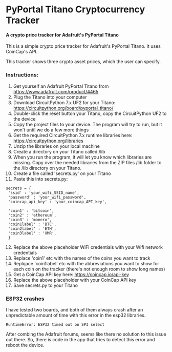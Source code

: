 # PyPortal Titano Cryptocurrency Tracker
#### A crypto price tracker for Adafruit's PyPortal Titano
 This is a simple crypto price tracker for Adafruit's PyPortal Titano. It uses CoinCap's API.

This tracker shows three crypto asset prices, which the user can specify.

### Instructions:
1. Get yourself an Adafruit PyPortal Titano from https://www.adafruit.com/product/4465
2. Plug the Titano into your computer
3. Download CircuitPython 7.x UF2 for your Titano: https://circuitpython.org/board/pyportal_titano/
4. Double-click the reset button your Titano, copy the CircuitPython UF2 to the device
5. Copy the project files to your device. The program will try to run, but it won't until we do a few more things
6. Get the required CircuitPython 7.x runtime libraries here: https://circuitpython.org/libraries
7. Unzip the libraries on your local machine
8. Create a directory on your Titano called /lib
9. When you run the program, it will let you know which libraries are missing. Copy over the needed libraries from the ZIP files /lib folder to the /lib directory on your Titano.
10. Create a file called 'secrets.py' on your Titano
11. Paste this into secrets.py:
```
secrets = {
 'ssid' : 'your_wifi_SSID_name',
 'password' : 'your_wifi_password',
 'coincap_api_key' : 'your_coincap_API_key',
 
 'coin1' : 'bitcoin',
 'coin2' : 'ethereum',
 'coin3' : 'monero',
 'coin1label' : 'BTC',
 'coin2label' : 'ETH',
 'coin3label' : 'XMR',
 }
```
12. Replace the above placeholder WiFi credentials with your Wifi network credentials
13. Replace 'coin1' etc with the names of the coins you want to track
14. Replqace 'coin1label' etc with the abbreviations you want to show for each coin on the tracker (there's not enough room to show long names)
15. Get a CoinCap API key here: https://coincap.io/api-key
16. Replace the above placeholder with your CoinCap API key
17. Save secrets.py to your Titano

### ESP32 crashes
I have tested two boards, and both of them always crash after an unpredictable amount of time with this error in the esp32 libraries.
```
RuntimeError: ESP32 timed out on SPI select
```
After combing the Adafruit forums, seems like there no solution to this issue out there. So, there is code in the app that tries to detect this error and reboot the device.


